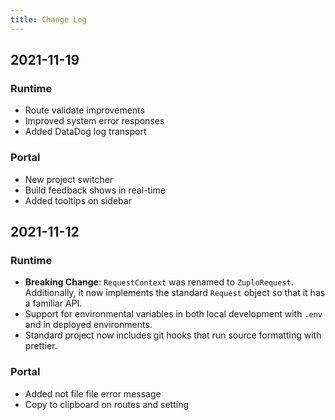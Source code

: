 ```yaml
---
title: Change Log
---
```


## 2021-11-19

### Runtime

- Route validate improvements
- Improved system error responses
- Added DataDog log transport

### Portal

- New project switcher
- Build feedback shows in real-time
- Added tooltips on sidebar

## 2021-11-12

### Runtime

- **Breaking Change**: `RequestContext` was renamed to `ZuploRequest`.
  Additionally, it now implements the standard `Request` object so that it has a
  familiar API.
- Support for environmental variables in both local development with `.env` and
  in deployed environments.
- Standard project now includes git hooks that run source formatting with
  prettier.

### Portal

- Added not file file error message
- Copy to clipboard on routes and setting
